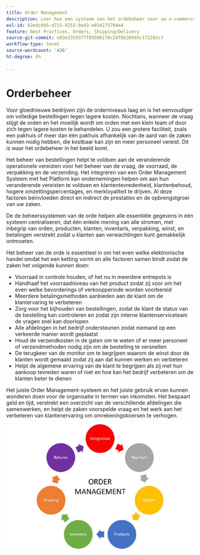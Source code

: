 ```yaml
---
title: Order Management
description: Leer hoe een systeem van het ordebeheer voor uw e-commerce zaken essentieel is.
exl-id: 62edc895-d725-4252-9a43-e03427579444
feature: Best Practices, Orders, Shipping/Delivery
source-git-commit: e83e2359377f03506178c28f8b30993c172282c7
workflow-type: tm+mt
source-wordcount: '426'
ht-degree: 0%

---
```


# Orderbeheer

Voor gloednieuwe bedrijven zijn de orderniveaus laag en is het eenvoudiger om
volledige bestellingen tegen lagere kosten. Nochtans, wanneer de vraag stijgt de orden en het moeilijk wordt om orden met een klein team of door zich tegen lagere kosten te behandelen. U zou een grotere faciliteit, zoals een pakhuis of meer dan één pakhuis afhankelijk van de aard van de zaken kunnen nodig hebben, die kostbaar kan zijn en meer personeel vereist. Dit is waar het ordebeheer in het beeld komt.

Het beheer van bestellingen helpt te voldoen aan de veranderende operationele vereisten voor het beheer van de vraag, de voorraad, de verpakking en de verzending. Het integreren van een Order Management Systeem met het Platform kan ondernemingen helpen om aan hun veranderende vereisten te voldoen en klantentevredenheid, klantenbehoud, hogere omzettingspercentages, en merkloyaliteit te drijven. Al deze factoren beïnvloeden direct en indirect de prestaties en de opbrengstgroei van uw zaken.

De de beheerssystemen van de orde helpen alle essentiële gegevens in één systeem centraliseren, dat één enkele mening van alle stromen, met inbegrip van orden, producten, klanten, inventaris, verpakking, winst, en betalingen verstrekt zodat u klanten aan verwachtingen kunt gemakkelijk ontmoeten.

Het beheer van de orde is essentieel in om het even welke elektronische handel omdat het een ketting vormt en alle factoren samen bindt zodat de zaken het volgende kunnen doen:

- Voorraad in controle houden, of het nu in meerdere entrepots is
- Handhaaf het voorraadniveau van het product zodat zij voor om het even welke bevorderings of verkoopperiode worden voorbereid
- Meerdere betalingsmethoden aanbieden aan de klant om de klantervaring te verbeteren
- Zorg voor het bijhouden van bestellingen, zodat de klant de status van de bestelling kan controleren en zodat zijn interne klantenserviceteam de vragen snel kan doorlopen
- Alle afdelingen in het bedrijf ondersteunen zodat niemand op een verkeerde manier wordt geplaatst
- Houd de verzendkosten in de gaten om te weten of er meer personeel of verzendmethoden nodig zijn om de bestelling te versnellen
- De terugkeer van de monitor om te begrijpen waarom de winst door de klanten wordt gemaakt zodat zij aan dat kunnen werken en verbeteren
- Helpt de algemene ervaring van de klant te begrijpen als zij met hun aankoop tevreden waren of niet en hoe kan het bedrijf verbeteren om de klanten beter te dienen

Het juiste Order Management-systeem en het juiste gebruik ervan kunnen wonderen doen voor de organisatie in termen van inkomsten. Het bespaart geld en tijd, verstrekt een overzicht van de verschillende afdelingen die samenwerken, en helpt de zaken voorspelde vraag en het werk aan het verbeteren van klantenervaring om omrekeningskoersen te verhogen.

![ het procesdiagram van het het beheersproces van de Orde ](../../assets/playbooks/order-management.png)
